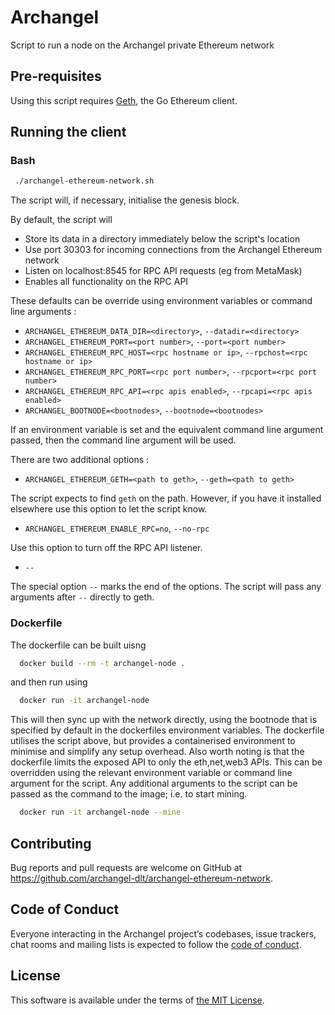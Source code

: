 # Archangel

Script to run a node on the Archangel private Ethereum network

## Pre-requisites

Using this script requires [Geth](https://ethereum.github.io/go-ethereum/install/), the Go Ethereum client.

## Running the client

### Bash

```sh
 ./archangel-ethereum-network.sh
```

The script will, if necessary, initialise the genesis block.

By default, the script will
  * Store its data in a directory immediately below the script's location
  * Use port 30303 for incoming connections from the Archangel Ethereum network
  * Listen on localhost:8545 for RPC API requests (eg from MetaMask)
  * Enables all functionality on the RPC API

These defaults can be override using environment variables or command line arguments :

* `ARCHANGEL_ETHEREUM_DATA_DIR=<directory>`, `--datadir=<directory>`
* `ARCHANGEL_ETHEREUM_PORT=<port number>`, `--port=<port number>`
* `ARCHANGEL_ETHEREUM_RPC_HOST=<rpc hostname or ip>`, `--rpchost=<rpc hostname or ip>`
* `ARCHANGEL_ETHEREUM_RPC_PORT=<rpc port number>`, `--rpcport=<rpc port number>`
* `ARCHANGEL_ETHEREUM_RPC_API=<rpc apis enabled>`, `--rpcapi=<rpc apis enabled>`
* `ARCHANGEL_BOOTNODE=<bootnodes>`, `--bootnode=<bootnodes>`

If an environment variable is set and the equivalent command line argument passed, then the command line argument will be used.

There are two additional options :
* `ARCHANGEL_ETHEREUM_GETH=<path to geth>`, `--geth=<path to geth>`

The script expects to find `geth` on the path.  However, if you have it installed elsewhere use this option to let the script know.

* `ARCHANGEL_ETHEREUM_ENABLE_RPC=no`, `--no-rpc`

Use this option to turn off the RPC API listener.

* `--`

The special option `--` marks the end of the options. The script will pass any arguments after `--` directly to geth.

### Dockerfile

The dockerfile can be built uisng
```sh
  docker build --rm -t archangel-node .
```
and then run using
```sh
  docker run -it archangel-node
```
This will then sync up with the network directly, using the bootnode that is specified by default in the dockerfiles environment variables. The dockerfile utilises the script above, but provides a containerised environment to minimise and simplify any setup overhead. Also worth noting is that the dockerfile limits the exposed API to only the eth,net,web3 APIs. This can be overridden using the relevant environment variable or command line argument for the script. Any additional arguments to the script can be passed as the command to the image; i.e. to start mining.
```sh
  docker run -it archangel-node --mine
```

## Contributing

Bug reports and pull requests are welcome on GitHub at https://github.com/archangel-dlt/archangel-ethereum-network.

## Code of Conduct

Everyone interacting in the Archangel project’s codebases, issue trackers, chat rooms and mailing lists is expected to follow the [code of conduct](https://github.com/archangel-dlt/archangel-ethereum-network/blob/master/CODE_OF_CONDUCT.md).

## License

This software is available under the terms of [the MIT License](https://github.com/archangel-dlt/archangel-ethereum-network/blob/master/LICENSE.md).
